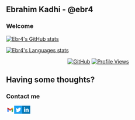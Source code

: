 ## Ebrahim Kadhi - @ebr4
### Welcome 

[![Ebr4's GitHub stats](https://github-readme-stats-ten-drab-34.vercel.app/api?username=ebr4&show_icons=true&theme=transparent&show=issues)](https://github.com/Ebr4/github-readme-stats)

[![Ebr4's Languages stats](https://github-readme-stats-ten-drab-34.vercel.app/api/top-langs/?username=ebr4&show_icons=true&theme=transparent&langs_count=10&layout=compact&hide_progress=true)](https://github.com/Ebr4/github-readme-stats)


<p align="center">
<a href="https://github.com/ebr4?tab=followers"><img alt="GitHub" src="https://img.shields.io/github/followers/ebr4?label=GitHub&logo=GitHub&style=for-the-badge"></a>
<a href="https://github.com/ebr4"><img alt="Profile Views" src="https://komarev.com/ghpvc/?username=ebr4&style=for-the-badge"></a>
</p>

## Having some thoughts? 
### Contact me 
[<img align="left" width="22" alt="ranger163 on Gmail" src="https://raw.githubusercontent.com/edent/SuperTinyIcons/master/images/svg/gmail.svg">](mailto:ebrahimkadhi@gmail.com)
[<img align="left" width="22" alt="ranger163 on Twitter" src="https://raw.githubusercontent.com/edent/SuperTinyIcons/master/images/svg/twitter.svg">](https://twitter.com/m1h4rbe)
[<img align="left" width="22" alt="ranger163 on LinkedIn" src="https://raw.githubusercontent.com/edent/SuperTinyIcons/master/images/svg/linkedin.svg">](https://linkedin.com/in/ebrahim-kadhi)
<br>
